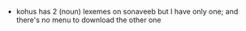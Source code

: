 - kohus has 2 (noun) lexemes on sonaveeb but I have only one; and there's no menu to download the other one  